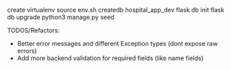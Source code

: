 create virtualenv
source env.sh
createdb hospital_app_dev
flask db init
flask db upgrade
python3 manage.py seed


TODOS/Refactors:
* Better error messages and different Exception types (dont expose raw errors)
* Add more backend validation for required fields (like name fields)